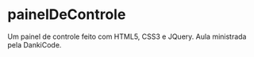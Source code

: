 # painelDeControle
Um painel de controle feito com HTML5, CSS3 e JQuery. Aula ministrada pela DankiCode.
